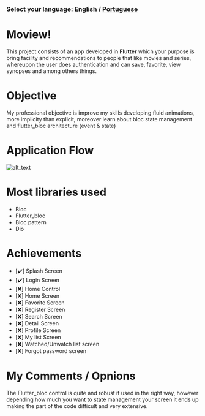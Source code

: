 ### Select your language: English / [Portuguese](https://github.com/DevLucasYuji/Moview/blob/master/readme-pt.md)

# Moview!

This project consists of an app developed in **Flutter** which your purpose is bring facility and recommendations to people that like movies and series, whereupon the user does authentication and can save, favorite, view synopses and among others things.

# Objective

My professional objective is improve my skills developing fluid animations, more implicity than explicit, moreover learn about bloc state management and flutter_bloc architecture (event & state)

# Application Flow

![alt_text](https://i.imgur.com/pv8PoR2.png)

# Most libraries used

 - Bloc
 - Flutter_bloc
 - Bloc pattern
 - Dio

# Achievements

- [:heavy_check_mark:] Splash Screen
- [:heavy_check_mark:] Login Screen
- [:x:] Home Control
- [:x:] Home Screen
- [:x:] Favorite Screen
- [:x:] Register Screen
- [:x:] Search Screen
- [:x:] Detail Screen
- [:x:] Profile Screen
- [:x:] My list Screen
- [:x:] Watched/Unwatch list screen
- [:x:] Forgot password screen


# My Comments / Opnions

The Flutter_bloc control is quite and robust if used in the right way, however depending how much you want to state management your screen it ends up making the part of the code difficult and very extensive.
